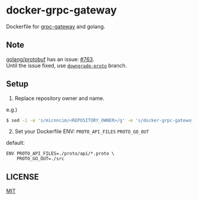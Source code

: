 # docker-grpc-gateway

Dockerfile for [grpc-gateway](https://github.com/grpc-ecosystem/grpc-gateway) and golang.

## Note

[golang/protobuf](https://github.com/golang/protobuf) has an issue: [#763](https://github.com/golang/protobuf/issues/763).  
Until the issue fixed, use [`downgrade-proto`](https://github.com/micnncim/docker-grpc-gateway/tree/downgrade-proto) branch.

## Setup

1. Replace repository owner and name.

e.g.)

```sh
$ sed -i -e 's/micnncim/<REPOSITORY_OWNER>/g' -e 's/docker-grpc-gateway/<REPOSITORY_NAME>/g' Dockerfile
```

2. Set your Dockerfile ENV: `PROTO_API_FILES` `PROTO_GO_OUT`

default:

```
ENV PROTO_API_FILES=./proto/api/*.proto \
    PROTO_GO_OUT=./src
```

## LICENSE

[MIT](./LICENSE)
